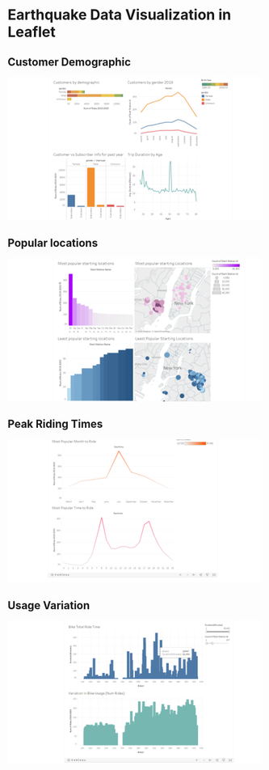 # Earthquake Data Visualization in Leaflet #

## Customer Demographic ##
![](img/demographic.png)
## Popular locations ##
![](img/start.png)
## Peak Riding Times ##
![](img/month.png)
## Usage Variation ##
![](img/bikestats.png)


